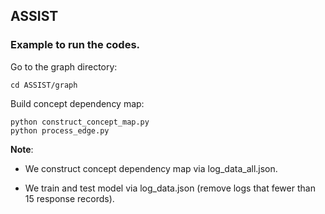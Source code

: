 ASSIST
-
### Example to run the codes.

Go to the graph directory:
```
cd ASSIST/graph
```

Build concept dependency map:

```
python construct_concept_map.py
python process_edge.py
```

**Note**:

* We construct concept dependency map via log_data_all.json.

* We train and test model via log_data.json (remove logs that fewer than 15 response records).
